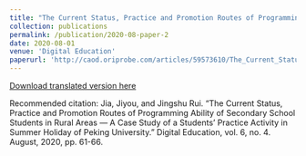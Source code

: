 ```yaml
---
title: "The Current Status, Practice and Promotion Routes of Programming Ability of Secondary School Students in Rural Areas — A Case Study of a Students’ Practice Activity in Summer Holiday of Peking University"
collection: publications
permalink: /publication/2020-08-paper-2
date: 2020-08-01
venue: 'Digital Education'
paperurl: 'http://caod.oriprobe.com/articles/59573610/The_Current_Status_Practice_and_Promotion_Routes_o.htm'
---
```

[Download translated version here](http://rjssue.github.io/files/paper2_Eng.pdf)

Recommended citation: Jia, Jiyou, and Jingshu Rui. “The Current Status, Practice and Promotion Routes of Programming Ability of Secondary School Students in Rural Areas — A Case Study of a Students’ Practice Activity in Summer Holiday of Peking University.” Digital Education, vol. 6, no. 4. August, 2020, pp. 61-66. 